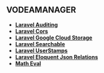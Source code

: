 ## VODEAMANAGER

- **[Laravel Auditing](http://www.laravel-auditing.com/)**
- **[Laravel Cors](https://github.com/fruitcake/laravel-cors)**
- **[Laravel Google Cloud Storage](https://github.com/Superbalist/laravel-google-cloud-storage)**
- **[Laravel Searchable](https://github.com/nicolaslopezj/searchable)**
- **[Laravel UserStamps](https://github.com/WildSideUK/Laravel-Userstamps)**
- **[Laravel Eloquent Json Relations](https://github.com/staudenmeir/eloquent-json-relations)**
- **[Math Eval](https://github.com/langleyfoxall/math_eval)**
